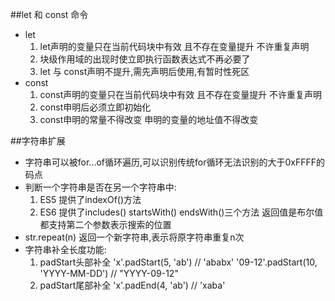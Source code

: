 ##let 和 const 命令
- let
    1. let声明的变量只在当前代码块中有效 且不存在变量提升 不许重复声明
    2.  块级作用域的出现时使立即执行函数表达式不再必要了
    3.  let 与 const声明不提升,需先声明后使用,有暂时性死区
- const
    1.  const声明的变量只在当前代码块中有效 且不存在变量提升 不许重复声明
    2.  const申明后必须立即初始化
    3.  const申明的常量不得改变 申明的变量的地址值不得改变

##字符串扩展
- 字符串可以被for...of循环遍历,可以识别传统for循环无法识别的大于0xFFFF的码点
- 判断一个字符串是否在另一个字符串中:
    1.  ES5 提供了indexOf()方法
    2.  ES6 提供了includes() startsWith() endsWith()三个方法  返回值是布尔值 都支持第二个参数表示搜索的位置
- str.repeat(n) 返回一个新字符串,表示将原字符串重复n次
- 字符串补全长度功能:
    1.  padStart头部补全 'x'.padStart(5, 'ab') // 'ababx' '09-12'.padStart(10, 'YYYY-MM-DD') // "YYYY-09-12"
    2.  padStart尾部补全 'x'.padEnd(4, 'ab') // 'xaba'
